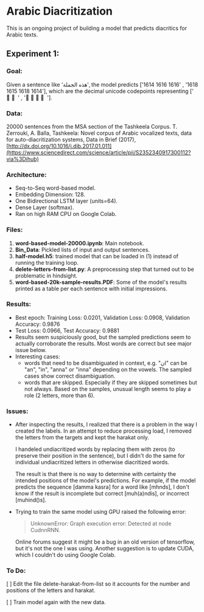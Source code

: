 # Arabic Diacritization
This is an ongoing project of building a model that predicts diacritics for Arabic texts.

## Experiment 1: 
  ### Goal: 
  Given a sentence like 'هذه الجملة', the model predicts ['1614 1616 1616' , '1618 1615 1618 1614'],  which are the decimal unicode codepoints representing ['  َ  ِ  ِ ' , '  ْ  ُ  ْ  َ '].

  ### Data:
  20000 sentences from the MSA section of the Tashkeela Corpus.
  T. Zerrouki, A. Balla, Tashkeela: Novel corpus of Arabic vocalized texts, data for auto-diacritization systems, Data in Brief (2017), [http://dx.doi.org/10.1016/j.dib.2017.01.011](https://www.sciencedirect.com/science/article/pii/S2352340917300112?via%3Dihub) 

  ### Architecture:
  - Seq-to-Seq word-based model. 
  - Embedding Dimension: 128.
  - One Bidirectional LSTM layer (units=64).
  - Dense Layer (softmax).
  - Ran on high RAM CPU on Google Colab.   
  
  ### Files:
  1. **word-based-model-20000.ipynb**: Main notebook. 
  2. **Bin_Data**: Pickled lists of input and output sentences.
  3. **half-model.h5**: trained model that can be loaded in (1) instead of running the training loop.
  4. **delete-letters-from-list.py**: A preprocessing step that turned out to be problematic in hindsight.
  5. **word-based-20k-sample-results.PDF**: Some of the model's results printed as a table per each sentence with initial impressions.

  ### Results:
  - Best epoch: Training Loss: 0.0201, Validation Loss: 0.0908, Validation Accuracy: 0.9876
  - Test Loss: 0.0966, Test Accuracy: 0.9881
  - Results seem suspiciously good, but the sampled predictions seem to actually corroborate the results. Most words are correct but see major issue below. 
  - Interesting cases:
      - words that need to be disambiguated in context, e.g. "ان" can be "an", "in", "anna" or "inna" depending on the vowels. The sampled cases show correct disambiguation.
      - words that are skipped. Especially if they are skipped sometimes but not always. Based on the samples, unusual length seems to play a role (2 letters, more than 6).   
  
  ### Issues: 
  - After inspecting the results, I realized that there is a problem in the way I created the labels.
    In an attempt to reduce processing load, I removed the letters from the targets and kept the harakat only.

    I handeled undiacritized words by replacing them with zeros (to preserve their position in the sentence), but I didn't do the same for individual undiacritized letters in otherwise diacritized words.

    The result is that there is no way to determine with certainty the intended positions of the model's predictions.
    For example, if the model predicts the sequence [damma kasra] for a word like [mhnds], I don't know if the result is incomplete but correct [muh(a)ndis], or incorrect [muhind()s].
    
  - Trying to train the same model using GPU raised the following error:
      > UnknownError: Graph execution error: Detected at node CudnnRNN.

    Online forums suggest it might be a bug in an old version of tensorflow, but it's not the one I was using.
    Another suggestion is to update CUDA, which I couldn't do using Google Colab.

### To Do: 
[ ] Edit the file delete-harakat-from-list so it accounts for the number and positions of the letters and harakat.

[ ] Train model again with the new data. 
  
  
